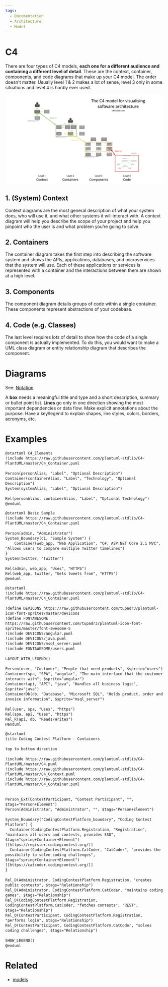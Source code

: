 ```yaml
---
tags:
  - Documentation
  - Architecture
  - Model
---
```


# C4

There are four types of C4 models, **each one for a different audience and containing a different level of detail**. These are the context, container, components, and code diagrams that make up your C4 model. The order doesn't matter. 
Usually level 1 & 2 makes a lot of sense, level 3 only in some situations and level 4 is hardly ever used.

![C4 Overview](../assets/c4-overview.png "C4 Overview")

## 1. (System) Context

Context diagrams are the most general description of what your system does, who will use it, and what other systems it will interact with. A context diagram will help you describe the scope of your project and help you pinpoint who the user is and what problem you’re going to solve.

## 2. Containers

The container diagram takes the first step into describing the software system and shows the APIs, applications, databases, and microservices that the system will use. Each of these applications or services is represented with a container and the interactions between them are shown at a high level.

## 3. Components

The component diagram details groups of code within a single container. These components represent abstractions of your codebase.

## 4. Code (e.g. Classes)

The last level requires lots of detail to show how the code of a single component is actually implemented. To do this, you would want to make a UML class diagram or entity relationship diagram that describes the component.

# Diagrams

See: [Notation](https://c4model.com/#Notation)

A **box** needs a meaningful title and type and a short description, summary or bullet point list.
**Lines** go only in one direction showing the most important dependencies or data flow. Make explicit annotations about the purpose.
Have a key/legend to explain shapes, line styles, colors, borders, acronyms, etc.

# Examples

```plantuml
@startuml C4_Elements
!include https://raw.githubusercontent.com/plantuml-stdlib/C4-PlantUML/master/C4_Container.puml

Person(personAlias, "Label", "Optional Description")
Container(containerAlias, "Label", "Technology", "Optional Description")
System(systemAlias, "Label", "Optional Description")

Rel(personAlias, containerAlias, "Label", "Optional Technology")
@enduml
```

```plantuml
@startuml Basic Sample
!include https://raw.githubusercontent.com/plantuml-stdlib/C4-PlantUML/master/C4_Container.puml

Person(admin, "Administrator")
System_Boundary(c1, "Sample System") {
    Container(web_app, "Web Application", "C#, ASP.NET Core 2.1 MVC", "Allows users to compare multiple Twitter timelines")
}
System(twitter, "Twitter")

Rel(admin, web_app, "Uses", "HTTPS")
Rel(web_app, twitter, "Gets tweets from", "HTTPS")
@enduml
```

```plantuml
@startuml
!include https://raw.githubusercontent.com/plantuml-stdlib/C4-PlantUML/master/C4_Container.puml

!define DEVICONS https://raw.githubusercontent.com/tupadr3/plantuml-icon-font-sprites/master/devicons
!define FONTAWESOME https://raw.githubusercontent.com/tupadr3/plantuml-icon-font-sprites/master/font-awesome-5
!include DEVICONS/angular.puml
!include DEVICONS/java.puml
!include DEVICONS/msql_server.puml
!include FONTAWESOME/users.puml

LAYOUT_WITH_LEGEND()

Person(user, "Customer", "People that need products", $sprite="users")
Container(spa, "SPA", "angular", "The main interface that the customer interacts with", $sprite="angular")
Container(api, "API", "java", "Handles all business logic", $sprite="java")
ContainerDb(db, "Database", "Microsoft SQL", "Holds product, order and invoice information", $sprite="msql_server")

Rel(user, spa, "Uses", "https")
Rel(spa, api, "Uses", "https")
Rel_R(api, db, "Reads/Writes")
@enduml
```

```plantuml
@startuml
title Coding Contest Platform - Containers

top to bottom direction

!include https://raw.githubusercontent.com/plantuml-stdlib/C4-PlantUML/master/C4.puml
!include https://raw.githubusercontent.com/plantuml-stdlib/C4-PlantUML/master/C4_Context.puml
!include https://raw.githubusercontent.com/plantuml-stdlib/C4-PlantUML/master/C4_Container.puml


Person_Ext(ContestParticipant, "Contest Participant", "", $tags="Person+Element")
Person(Administrator, "Administrator", "", $tags="Person+Element")

System_Boundary("CodingContestPlatform_boundary", "Coding Contest Platform") {
  Container(CodingContestPlatform.Registration, "Registration", "maintains all users and contests, provides SSO", $tags="spring+Container+Element")[[https://register.codingcontest.org/]]
  Container(CodingContestPlatform.CatCoder, "CatCoder", "provides the possibility to solve coding challenges", $tags="spring+Container+Element")[[https://catcoder.codingcontest.org/]]
}

Rel_D(Administrator, CodingContestPlatform.Registration, "creates public contests", $tags="Relationship")
Rel_D(Administrator, CodingContestPlatform.CatCoder, "maintains coding games", $tags="Relationship")
Rel_D(CodingContestPlatform.Registration, CodingContestPlatform.CatCoder, "fetches contests", "REST", $tags="Relationship")
Rel_D(ContestParticipant, CodingContestPlatform.Registration, "performs login", $tags="Relationship")
Rel_D(ContestParticipant, CodingContestPlatform.CatCoder, "solves coding challenges", $tags="Relationship")

SHOW_LEGEND()
@enduml
```

# Related

- [models](models.md)